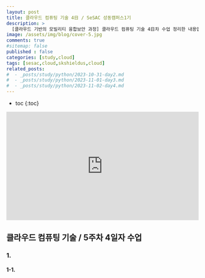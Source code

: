 ```yaml
---
layout: post
title: 클라우드 컴퓨팅 기술 4日 / SeSAC 성동캠퍼스1기
description: >
  [클라우드 기반의 모빌리티 융합보안 과정] 클라우드 컴퓨팅 기술 4日차 수업 정리한 내용입니다.
image: /assets/img/blog/cover-5.jpg
comments: true
#sitemap: false
published : false
categories: [study,cloud]
tags: [sesac,cloud,skshieldus,cloud]
related_posts:
#  - _posts/study/python/2023-10-31-day2.md
#  - _posts/study/python/2023-11-01-day3.md
#  - _posts/study/python/2023-11-02-day4.md
---
```

* toc
{:toc}

<style>.embed-container { position: relative; padding-bottom: 56.25%; height: 0; overflow: hidden; max-width: 100%; } .embed-container iframe, .embed-container object, .embed-container embed { position: absolute; top: 0; left: 0; width: 100%; height: 100%; }</style><div class='embed-container'><iframe src='https://www.youtube.com/embed/' frameborder='0' allowfullscreen></iframe></div>

## 클라우드 컴퓨팅 기술 / 5주차 4일자 수업

### 1. 

#### 1-1. 

<!-- 45p~67p -->